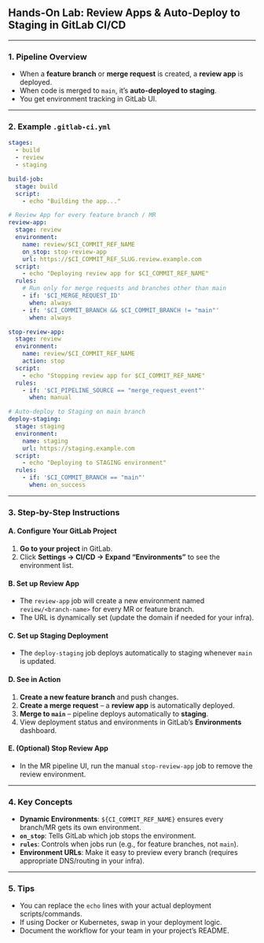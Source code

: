 
## **Hands-On Lab: Review Apps & Auto-Deploy to Staging in GitLab CI/CD**

---

### **1. Pipeline Overview**

* When a **feature branch** or **merge request** is created, a **review app** is deployed.
* When code is merged to `main`, it’s **auto-deployed to staging**.
* You get environment tracking in GitLab UI.

---

### **2. Example `.gitlab-ci.yml`**

```yaml
stages:
  - build
  - review
  - staging

build-job:
  stage: build
  script:
    - echo "Building the app..."

# Review App for every feature branch / MR
review-app:
  stage: review
  environment:
    name: review/$CI_COMMIT_REF_NAME
    on_stop: stop-review-app
    url: https://$CI_COMMIT_REF_SLUG.review.example.com
  script:
    - echo "Deploying review app for $CI_COMMIT_REF_NAME"
  rules:
    # Run only for merge requests and branches other than main
    - if: '$CI_MERGE_REQUEST_ID'
      when: always
    - if: '$CI_COMMIT_BRANCH && $CI_COMMIT_BRANCH != "main"'
      when: always

stop-review-app:
  stage: review
  environment:
    name: review/$CI_COMMIT_REF_NAME
    action: stop
  script:
    - echo "Stopping review app for $CI_COMMIT_REF_NAME"
  rules:
    - if: '$CI_PIPELINE_SOURCE == "merge_request_event"'
      when: manual

# Auto-deploy to Staging on main branch
deploy-staging:
  stage: staging
  environment:
    name: staging
    url: https://staging.example.com
  script:
    - echo "Deploying to STAGING environment"
  rules:
    - if: '$CI_COMMIT_BRANCH == "main"'
      when: on_success
```

---

### **3. Step-by-Step Instructions**

#### **A. Configure Your GitLab Project**

1. **Go to your project** in GitLab.
2. Click **Settings → CI/CD → Expand “Environments”** to see the environment list.

#### **B. Set up Review App**

* The `review-app` job will create a new environment named `review/<branch-name>` for every MR or feature branch.
* The URL is dynamically set (update the domain if needed for your infra).

#### **C. Set up Staging Deployment**

* The `deploy-staging` job deploys automatically to staging whenever `main` is updated.

#### **D. See in Action**

1. **Create a new feature branch** and push changes.
2. **Create a merge request** – a **review app** is automatically deployed.
3. **Merge to `main`** – pipeline deploys automatically to **staging**.
4. View deployment status and environments in GitLab’s **Environments** dashboard.

#### **E. (Optional) Stop Review App**

* In the MR pipeline UI, run the manual `stop-review-app` job to remove the review environment.

---

### **4. Key Concepts**

* **Dynamic Environments**: `${CI_COMMIT_REF_NAME}` ensures every branch/MR gets its own environment.
* **`on_stop`**: Tells GitLab which job stops the environment.
* **`rules`**: Controls when jobs run (e.g., for feature branches, not `main`).
* **Environment URLs**: Make it easy to preview every branch (requires appropriate DNS/routing in your infra).

---

### **5. Tips**

* You can replace the `echo` lines with your actual deployment scripts/commands.
* If using Docker or Kubernetes, swap in your deployment logic.
* Document the workflow for your team in your project’s README.

